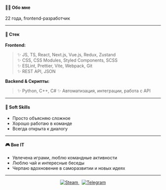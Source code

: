 #### 👨‍💻 Обо мне

22 года, frontend-разработчик

---

#### 🚀 Стек

**Frontend:**  
> ✨ JS, TS, React, Next.js, Vue.js, Redux, Zustand  
> ✨ CSS, CSS Modules, Styled Components, SCSS  
> ✨ ESLint, Prettier, Vite, Webpack, Git  
> ✨ REST API, JSON

**Backend & Скрипты:**  
> ✨ Python, C++, C#
> ✨ Автоматизация, интеграции, работа с API

---

#### 🧠 Soft Skills

- Просто объясняю сложное  
- Хорошо работаю в команде  
- Всегда открыта к диалогу

---

#### 🎮 Вне IT

- Увлечена играми, люблю командные активности
- Люблю чай и интересные беседы
- Черпаю вдохновение в саморазвитии и новых идеях

---

<p align="center">
  <a href="https://steamcommunity.com/id/akumuuu/">
    <img src="https://img.shields.io/badge/Steam-blue?logo=steam&logoColor=white" alt="Steam">
  </a>
  <a href="https://t.me/akumuuuu" style="margin-left:8px;">
    <img src="https://img.shields.io/badge/Telegram-2CA5E0?logo=telegram&logoColor=white" alt="Telegram">
  </a>
</p>
